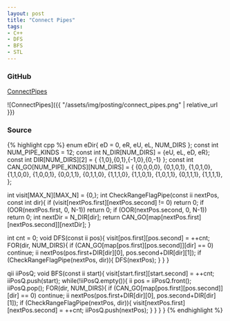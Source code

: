 ```yaml
---
layout: post
title: "Connect Pipes"
tags:
- C++
- DFS
- BFS
- STL
---
```


### GitHub
[ConnectPipes](https://github.com/coolwindjo/RefCodes/blob/master/AlgoGuruProject/Done/ConnectPipes "ConnectPipes")

![ConnectPipes]({{ "/assets/img/posting/connect_pipes.png" | relative_url }})

### Source
{% highlight cpp %}
enum eDir{
	eD = 0,
	eR,
	eU,
	eL,
	NUM_DIRS
};
const int NUM_PIPE_KINDS = 12;
const int N_DIR[NUM_DIRS] = {eU, eL, eD, eR};
const int DIR[NUM_DIRS][2] = { {1,0},{0,1},{-1,0},{0,-1} };
const int CAN_GO[NUM_PIPE_KINDS][NUM_DIRS] = {
	{0,0,0,0},
	{0,1,0,1},
	{1,0,1,0},
	{1,1,0,0},
	{1,0,0,1},
	{0,0,1,1},
	{0,1,1,0},
	{1,1,1,0},
	{1,1,0,1},
	{1,0,1,1},
	{0,1,1,1},
	{1,1,1,1},
};

int visit[MAX_N][MAX_N] = {0,};
int CheckRangeFlagPipe(const ii nextPos, const int dir){
	if (visit[nextPos.first][nextPos.second] != 0) return 0;
	if (OOR(nextPos.first, 0, N-1)) return 0;
	if (OOR(nextPos.second, 0, N-1)) return 0;
	int nextDir = N_DIR[dir];
	return CAN_GO[map[nextPos.first][nextPos.second]][nextDir];
}

int cnt = 0;
void DFS(const ii pos){
	visit[pos.first][pos.second] = ++cnt;
	FOR(dir, NUM_DIRS){
		if (CAN_GO[map[pos.first][pos.second]][dir] == 0) continue;
		ii nextPos(pos.first+DIR[dir][0], pos.second+DIR[dir][1]);
		if (CheckRangeFlagPipe(nextPos, dir)){
			DFS(nextPos);
		}
	}
}

qii iiPosQ;
void BFS(const ii start){
	visit[start.first][start.second] = ++cnt;
	iiPosQ.push(start);
	while(!iiPosQ.empty()){
		ii pos = iiPosQ.front(); iiPosQ.pop();
		FOR(dir, NUM_DIRS){
			if (CAN_GO[map[pos.first][pos.second]][dir] == 0) continue;
			ii nextPos(pos.first+DIR[dir][0], pos.second+DIR[dir][1]);
			if (CheckRangeFlagPipe(nextPos, dir)){
				visit[nextPos.first][nextPos.second] = ++cnt;
				iiPosQ.push(nextPos);
			}
		}
	}
}
{% endhighlight %}

